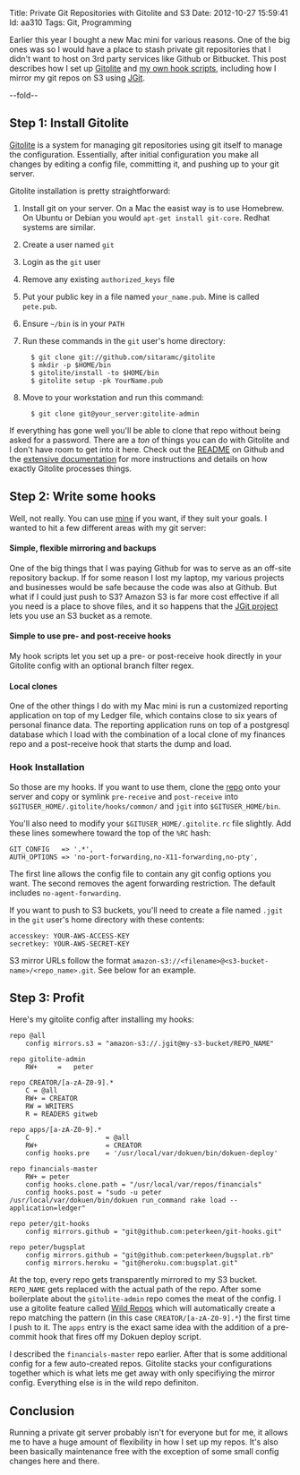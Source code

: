 Title:  Private Git Repositories with Gitolite and S3
Date:  2012-10-27 15:59:41
Id:    aa310
Tags:  Git, Programming

Earlier this year I bought a new Mac mini for various reasons. One of the big ones was so I would
have a place to stash private git repositories that I didn't want to host on 3rd party services
like Github or Bitbucket. This post describes how I set up [Gitolite][gitolite] and [my own hook scripts][git-hooks],
including how I mirror my git repos on S3 using [JGit][jgit].

[gitolite]: https://github.com/sitaramc/gitolite
[jgit]: http://eclipse.org/jgit/
[git-hooks]: https://github.com/peterkeen/git-hooks

--fold--

## Step 1: Install Gitolite

[Gitolite][gitolite] is a system for managing git repositories using git itself to manage the configuration.
Essentially, after initial configuration you make all changes by editing a config file, committing
it, and pushing up to your git server.

Gitolite installation is pretty straightforward:

1. Install git on your server. On a Mac the easist way is to use Homebrew. On Ubuntu or Debian
   you would `apt-get install git-core`. Redhat systems are similar.
1. Create a user named `git`
2. Login as the `git` user
3. Remove any existing `authorized_keys` file
4. Put your public key in a file named `your_name.pub`. Mine is called `pete.pub`.
5. Ensure `~/bin` is in your `PATH`
5. Run these commands in the `git` user's home directory:

         $ git clone git://github.com/sitaramc/gitolite
         $ mkdir -p $HOME/bin
         $ gitolite/install -to $HOME/bin
         $ gitolite setup -pk YourName.pub

6. Move to your workstation and run this command:

         $ git clone git@your_server:gitolite-admin
     
If everything has gone well you'll be able to clone that repo without being asked for a password.
There are a *ton* of things you can do with Gitolite and I don't have room to get into it here. Check
out the [README][gitolite-readme] on Github and the [extensive documentation][gitolite-docs] for more
instructions and details on how exactly Gitolite processes things.

## Step 2: Write some hooks

Well, not really. You can use [mine][git-hooks] if you want, if they suit your goals. I wanted to
hit a few different areas with my git server:

#### Simple, flexible mirroring and backups

One of the big things that I was paying Github for was to serve as an off-site repository backup.
If for some reason I lost my laptop, my various projects and businesses would be safe because the
code was also at Github. But what if I could just push to S3? Amazon S3 is far more cost effective
if all you need is a place to shove files, and it so happens that the [JGit project][jgit] lets you use
an S3 bucket as a remote.

#### Simple to use pre- and post-receive hooks

My hook scripts let you set up a pre- or post-receive hook directly in your Gitolite config with
an optional branch filter regex.

#### Local clones

One of the other things I do with my Mac mini is run a customized reporting application on top of
my Ledger file, which contains close to six years of personal finance data. The reporting application
runs on top of a postgresql database which I load with the combination of a local clone
of my finances repo and a post-receive hook that starts the dump and load.

### Hook Installation

So those are my hooks. If you want to use them, clone the [repo][git-hooks] onto your server and copy or symlink
`pre-receive` and `post-receive` into `$GITUSER_HOME/.gitolite/hooks/common/` and `jgit` into
`$GITUSER_HOME/bin`.

You'll also need to modify your `$GITUSER_HOME/.gitolite.rc` file slightly. Add these lines somewhere
toward the top of the `%RC` hash:

    GIT_CONFIG   => '.*',
    AUTH_OPTIONS => 'no-port-forwarding,no-X11-forwarding,no-pty',

The first line allows the config file to contain any git config options you want. The second removes
the agent forwarding restriction. The default includes `no-agent-forwarding`.

If you want to push to S3 buckets, you'll need to create a file named `.jgit` in the `git` user's
home directory with these contents:

    accesskey: YOUR-AWS-ACCESS-KEY
    secretkey: YOUR-AWS-SECRET-KEY

S3 mirror URLs follow the format `amazon-s3://<filename>@<s3-bucket-name>/<repo_name>.git`. See below
for an example.

## Step 3: Profit

Here's my gitolite config after installing my hooks:

    repo @all
        config mirrors.s3 = "amazon-s3://.jgit@my-s3-bucket/REPO_NAME"
    
    repo gitolite-admin
        RW+     =   peter
    
    repo CREATOR/[a-zA-Z0-9].*
        C = @all
        RW+ = CREATOR
        RW = WRITERS
        R = READERS gitweb
    
    repo apps/[a-zA-Z0-9].*
        C                   = @all
        RW+                 = CREATOR
        config hooks.pre    = '/usr/local/var/dokuen/bin/dokuen-deploy'
    
    repo financials-master
        RW+ = peter
        config hooks.clone.path = "/usr/local/var/repos/financials"
        config hooks.post = "sudo -u peter /usr/local/var/dokuen/bin/dokuen run_command rake load --application=ledger"
    
    repo peter/git-hooks
        config mirrors.github = "git@github.com:peterkeen/git-hooks.git"
    
    repo peter/bugsplat
        config mirrors.github = "git@github.com:peterkeen/bugsplat.rb"
        config mirrors.heroku = "git@heroku.com:bugsplat.git"

At the top, every repo gets transparently mirrored to my S3 bucket. `REPO_NAME` gets
replaced with the actual path of the repo. After some boilerplate about the `gitolite-admin`
repo comes the meat of the config. I use a gitolite feature called [Wild Repos][gitolite-wild-repos] which will
automatically create a repo matching the pattern (in this case `CREATOR/[a-zA-Z0-9].*`) the
first time I push to it. The `apps` entry is the exact same idea with the addition of a
pre-commit hook that fires off my Dokuen deploy script.

I described the `financials-master` repo earlier. After that is some additional config
for a few auto-created repos. Gitolite stacks your configurations together which is what
lets me get away with only specifiying the mirror config. Everything else is in the
wild repo definiton.

## Conclusion

Running a private git server probably isn't for everyone but for me, it allows me to have
a huge amount of flexibility in how I set up my repos. It's also been basically maintenance
free with the exception of some small config changes here and there.

[gitolite-wiki]: https://github.com/sitaramc/gitolite/wiki
[gitolite-wild-repos]: http://sitaramc.github.com/gitolite/wild.html
[gitolite-docs]: http://sitaramc.github.com/gitolite/master-toc.html
[gitolite-readme]: https://github.com/sitaramc/gitolite#readme

